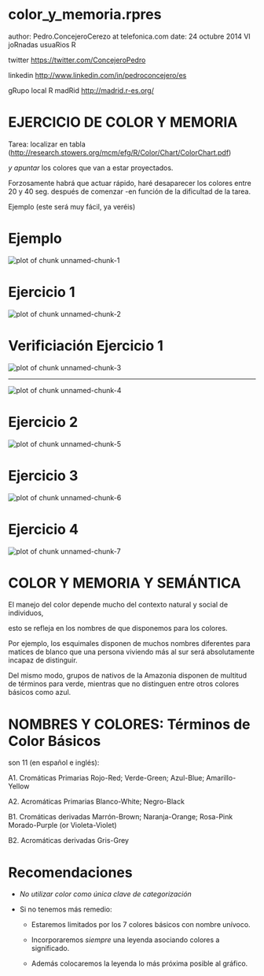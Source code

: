 color_y_memoria.rpres
========================================================
author: Pedro.ConcejeroCerezo at telefonica.com
date: 24 octubre 2014 VI joRnadas usuaRios R 

twitter <https://twitter.com/ConcejeroPedro>

linkedin <http://www.linkedin.com/in/pedroconcejero/es>

gRupo local R madRid <http://madrid.r-es.org/> 

EJERCICIO DE COLOR Y MEMORIA
============================

Tarea: localizar en tabla (<http://research.stowers.org/mcm/efg/R/Color/Chart/ColorChart.pdf>)

*y apuntar* los colores que van a estar proyectados.

Forzosamente habrá que actuar rápido, haré desaparecer los colores entre 20 y 40 seg. después de comenzar -en función de la dificultad de la tarea.

Ejemplo (este será muy fácil, ya veréis)

Ejemplo
=======

![plot of chunk unnamed-chunk-1](color_y_memoria.rpres-figure/unnamed-chunk-1-1.png)

Ejercicio 1
===========

![plot of chunk unnamed-chunk-2](color_y_memoria.rpres-figure/unnamed-chunk-2-1.png)

Verificiación Ejercicio 1
===========

![plot of chunk unnamed-chunk-3](color_y_memoria.rpres-figure/unnamed-chunk-3-1.png)

***
  

![plot of chunk unnamed-chunk-4](color_y_memoria.rpres-figure/unnamed-chunk-4-1.png)


Ejercicio 2
===========

![plot of chunk unnamed-chunk-5](color_y_memoria.rpres-figure/unnamed-chunk-5-1.png)



Ejercicio 3
===========

![plot of chunk unnamed-chunk-6](color_y_memoria.rpres-figure/unnamed-chunk-6-1.png)



Ejercicio 4
===========

![plot of chunk unnamed-chunk-7](color_y_memoria.rpres-figure/unnamed-chunk-7-1.png)



COLOR Y MEMORIA Y SEMÁNTICA
==============================

El manejo del color depende mucho del contexto natural y social de individuos, 

esto se refleja en los nombres de que disponemos para los colores. 

Por ejemplo, los esquimales disponen de muchos nombres diferentes para matices de blanco que una persona viviendo más al sur será absolutamente incapaz de distinguir. 

Del mismo modo, grupos de nativos de la Amazonia disponen de multitud de términos para verde, mientras que no distinguen entre otros colores básicos como azul.

NOMBRES Y COLORES: Términos de Color Básicos
==============================
son 11 (en español e inglés):

A1. Cromáticas Primarias
Rojo-Red; Verde-Green; Azul-Blue; Amarillo-Yellow

A2. Acromáticas Primarias 
Blanco-White; Negro-Black

B1. Cromáticas derivadas
Marrón-Brown; Naranja-Orange; Rosa-Pink  Morado-Purple (or Violeta-Violet)

B2. Acromáticas derivadas
Gris-Grey 



Recomendaciones
================

- *No utilizar color como única clave de categorización*

- Si no tenemos más remedio:

  - Estaremos limitados por los 7 colores básicos con nombre unívoco.
  
  - Incorporaremos *siempre* una leyenda asociando colores a significado.

  - Además colocaremos la leyenda lo más próxima posible al gráfico.

